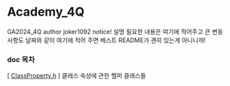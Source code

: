 # Academy_4Q
GA2024_4Q
author joker1092 notice!
설명 필요한 내용은 여기에 적어주고 큰 변동사항도 날짜와 같이 여기에 적어 주면 베스트
README가 괜히 있는게 아니니까!

### doc 목차
[ [ClassProperty.h](Utility_Framework/Doc/ClassProperty.md) ] 클래스 속성에 관한 헬퍼 클래스들
